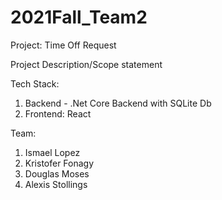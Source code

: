 # 2021Fall_Team2
Project: Time Off Request
	
Project Description/Scope statement

Tech Stack: 
  1. Backend - .Net Core Backend with SQLite Db 
  2. Frontend: React

Team:
  1. Ismael Lopez
  2. Kristofer Fonagy
  3. Douglas Moses
  4. Alexis Stollings
